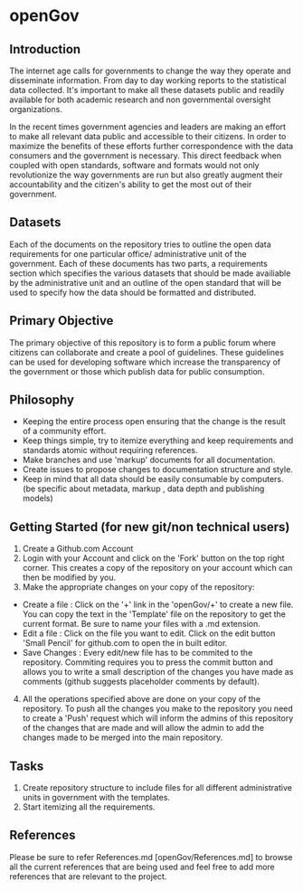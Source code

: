 # openGov

## Introduction 

The internet age calls for governments to change the way they operate and disseminate information. From day to day working reports to the statistical data collected. It's important to make all these datasets public and readily available for both academic research and non governmental oversight organizations. 

In the recent times government agencies and leaders are making an effort to make all relevant data public and accessible to their citizens. In order to maximize the benefits of these efforts further correspondence with the data consumers and the government is necessary. This direct feedback when coupled with open standards, software and formats would not only revolutionize the way governments are run but also greatly augment their accountability and the citizen's ability to get the most out of their government.

## Datasets

Each of the documents on the repository tries to outline the open data requirements for one particular office/ administrative unit of the government. Each of these documents has two parts, a requirements section which specifies the various datasets that should be made availiable by the administrative unit and an outline of the open standard that will be used to specify how the data should be formatted and distributed.

## Primary Objective

The primary objective of this repository is to form a public forum where citizens can collaborate and create a pool of guidelines. These guidelines can be used for developing software which increase the transparency of the government or those which publish data for public consumption.

## Philosophy 

- Keeping the entire process open ensuring that the change is the result of a community effort.
- Keep things simple, try to itemize everything and keep requirements and standards atomic without requiring references.
- Make branches and use 'markup' documents for all documentation.
- Create issues to propose changes to documentation structure and style.
- Keep in mind that all data should be easily consumable by computers.(be specific about metadata, markup , data depth and publishing models)

## Getting Started (for new git/non technical users)

1. Create a Github.com Account
2. Login with your Account and click on the 'Fork' button on the top right corner. This creates a copy of the repository on your account which can then be modified by you.
3. Make the appropriate changes on your copy of the repository:
 - Create a file : Click on the '+' link in the 'openGov/+' to create a new file. You can copy the text in the 'Template' file on the repository to get the current format. Be sure to name your files with a .md extension.
 - Edit a file : Click on the file you want to edit. Click on the edit button 'Small Pencil' for github.com to open the in built editor.
 - Save Changes : Every edit/new file has to be commited to the repository. Commiting requires you to press the commit button and allows you to write a small description of the changes you have made as comments (github suggests placeholder comments by default).
4. All the operations specified above are done on your copy of the repository. To push all the changes you make to the repository you need to create a 'Push' request which will inform the admins of this repository of the changes that are made and will allow the admin to add the changes made to be merged into the main repository.

## Tasks

1. Create repository structure to include files for all different administrative units in government with the templates.
2. Start itemizing all the requirements.

## References

Please be sure to refer References.md [openGov/References.md] to browse all the current references that are being used and feel free to add more references that are relevant to the project.

 
